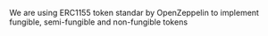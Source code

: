 We are using ERC1155 token standar by OpenZeppelin to implement fungible, semi-fungible and non-fungible tokens
